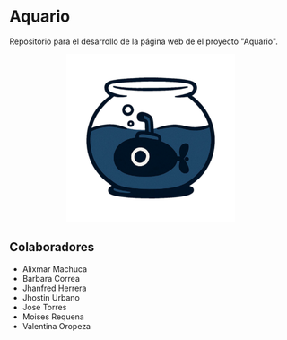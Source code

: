 # Aquario
Repositorio para el desarrollo de la página web de el proyecto "Aquario".

<p align="center">
  <img src="./src/imgs/logos/aquariocircle.png" alt="Logo Aquario" width="300">
</p>

## Colaboradores
- Alixmar Machuca
- Barbara Correa
- Jhanfred Herrera
- Jhostin Urbano
- Jose Torres
- Moises Requena
- Valentina Oropeza
